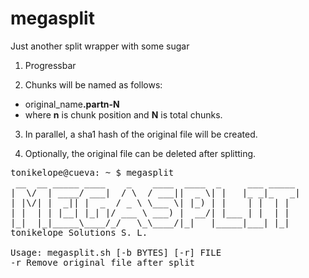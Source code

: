 # megasplit
Just another split wrapper with some sugar

1. Progressbar

2. Chunks will be named as follows:
- original_name<b>.partn-N</b>
- where **n** is chunk position and **N** is total chunks.

3. In parallel, a sha1 hash of the original file will be created.

4. Optionally, the original file can be deleted after splitting.


<pre>tonikelope@cueva: ~ $ megasplit 
 __  __ _____ ____    _    ____  ____  _     ___ _____ 
|  \/  | ____/ ___|  / \  / ___||  _ \| |   |_ _|_   _|
| |\/| |  _|| |  _  / _ \ \___ \| |_) | |    | |  | |  
| |  | | |__| |_| |/ ___ \ ___) |  __/| |___ | |  | |  
|_|  |_|_____\____/_/   \_\____/|_|   |_____|___| |_|  
tonikelope Solutions S. L.

Usage: megasplit.sh [-b BYTES] [-r] FILE
-r Remove original file after split
</pre>

